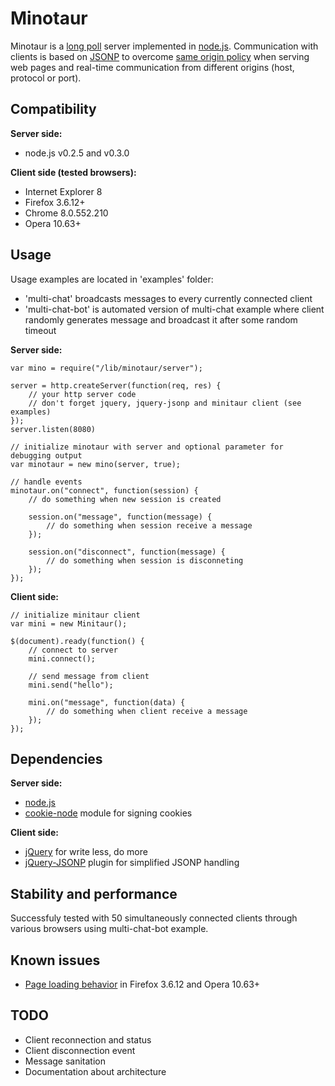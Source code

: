 Minotaur
========

Minotaur is a [long poll](http://en.wikipedia.org/wiki/Push_technology) server implemented 
in [node.js](http://nodejs.org/). Communication with clients is based on [JSONP](http://en.wikipedia.org/wiki/JSONP#JSONP) 
to overcome [same origin policy](http://en.wikipedia.org/wiki/Same_origin_policy) when serving 
web pages and real-time communication from different origins (host, protocol or port).


Compatibility
-------------

**Server side:**

 * node.js v0.2.5 and v0.3.0

**Client side (tested browsers):**

 * Internet Explorer 8
 * Firefox 3.6.12+
 * Chrome 8.0.552.210
 * Opera 10.63+


Usage
-----

Usage examples are located in 'examples' folder:

 * 'multi-chat' broadcasts messages to every currently connected client
 * 'multi-chat-bot' is automated version of multi-chat example where client randomly generates message and broadcast it after some random timeout

**Server side:**

    var mino = require("/lib/minotaur/server");
    
    server = http.createServer(function(req, res) {
        // your http server code
        // don't forget jquery, jquery-jsonp and minitaur client (see examples)
    });
    server.listen(8080)
    
    // initialize minotaur with server and optional parameter for debugging output
    var minotaur = new mino(server, true);
    
    // handle events
    minotaur.on("connect", function(session) {
        // do something when new session is created
    
        session.on("message", function(message) {
            // do something when session receive a message
        });
        
        session.on("disconnect", function(message) {
            // do something when session is disconneting
        });
    });
    
**Client side:**

    // initialize minitaur client
    var mini = new Minitaur();
    
    $(document).ready(function() {
        // connect to server
        mini.connect();
        
        // send message from client
        mini.send("hello");
        
        mini.on("message", function(data) {
            // do something when client receive a message
        });
    });


Dependencies
------------

**Server side:**

 * [node.js](http://nodejs.org/)
 * [cookie-node](https://github.com/jed/cookie-node) module for signing cookies

**Client side:**

 * [jQuery](http://jquery.com/) for write less, do more
 * [jQuery-JSONP](http://code.google.com/p/jquery-jsonp/) plugin for simplified JSONP handling


Stability and performance
-------------------------

Successfuly tested with 50 simultaneously connected clients through various browsers using multi-chat-bot example.


Known issues
------------

 * [Page loading behavior](http://code.google.com/p/jquery-jsonp/issues/detail?id=31) in Firefox 3.6.12 and Opera 10.63+


TODO
----

 * Client reconnection and status
 * Client disconnection event 
 * Message sanitation
 * Documentation about architecture
